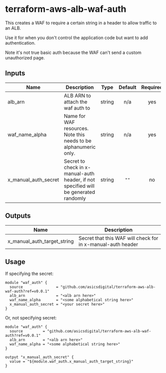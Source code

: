 # terraform-aws-alb-waf-auth

This creates a WAF to require a certain string in a header to allow traffic to an ALB.

Use it for when you don't control the application code but want to add authentication.

Note it's not true basic auth because the WAF can't send a custom unauthorized page.


## Inputs

| Name | Description | Type | Default | Required |
|------|-------------|:----:|:-----:|:-----:|
| alb\_arn | ALB ARN to attach the waf auth to | string | n/a | yes |
| waf\_name\_alpha | Name for WAF resources. Note this needs to be alphanumeric only. | string | n/a | yes |
| x\_manual\_auth\_secret | Secret to check in x-manual-auth header, if not specified will be generated randomly | string | `""` | no |

## Outputs

| Name | Description |
|------|-------------|
| x\_manual\_auth\_target\_string | Secret that this WAF will check for in x-manual-auth header |

## Usage

If specifying the secret:

```hcl
module "waf_auth" {
  source               = "github.com/asicsdigital/terraform-aws-alb-waf-auth?ref=v0.0.1"
  alb_arn              = "<alb arn here>"
  waf_name_alpha       = "<some alphabetical string here>"
  x_manual_auth_secret = "<your secret here>"
}
```

Or, not specifying secret:

```hcl
module "waf_auth" {
  source         = "github.com/asicsdigital/terraform-aws-alb-waf-auth?ref=v0.0.1"
  alb_arn        = "<alb arn here>"
  waf_name_alpha = "<some alphabetical string here>"
}

output "x_manual_auth_secret" {
  value = "${module.waf_auth.x_manual_auth_target_string}"
}
```
